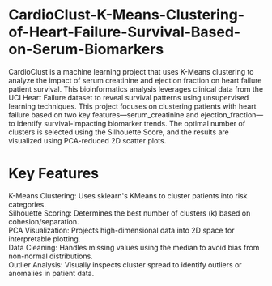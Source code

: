 # CardioClust-K-Means-Clustering-of-Heart-Failure-Survival-Based-on-Serum-Biomarkers
CardioClust is a machine learning project that uses K-Means clustering to analyze the impact of serum creatinine and ejection fraction on heart failure patient survival. This bioinformatics analysis leverages clinical data from the UCI Heart Failure dataset to reveal survival patterns using unsupervised learning techniques. This project focuses on clustering patients with heart failure based on two key features—serum_creatinine and ejection_fraction—to identify survival-impacting biomarker trends. The optimal number of clusters is selected using the Silhouette Score, and the results are visualized using PCA-reduced 2D scatter plots.

# Key Features
K-Means Clustering: Uses sklearn's KMeans to cluster patients into risk categories.</br>
Silhouette Scoring: Determines the best number of clusters (k) based on cohesion/separation.</br>
PCA Visualization: Projects high-dimensional data into 2D space for interpretable plotting.</br>
Data Cleaning: Handles missing values using the median to avoid bias from non-normal distributions.</br>
Outlier Analysis: Visually inspects cluster spread to identify outliers or anomalies in patient data.

